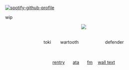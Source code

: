 [![spotify-github-profile](https://spotify-github-profile.kittinanx.com/api/view?uid=31emw27hdnz23bbvfx4humhc7cjq&cover_image=true&theme=novatorem&show_offline=false&background_color=000000&interchange=true&bar_color=000000&bar_color_cover=true)](https://github.com/kittinan/spotify-github-profile)


wip


<p align="center" dir="auto">
<img src="https://64.media.tumblr.com/4c13cbe561a615ca3ef9671979fe050b/3b829a83e4b534ff-33/s500x750/c083c4620a9ed74944b0d2c4ce698a15011837ce.pnj"> 

<div align='center'> 


 <br>toki ㅤㅤwartooth ㅤㅤ ㅤㅤㅤㅤdefender

<br>


[rentry](https://rentry.co/rickypawss)ㅤㅤ[ata](https://attajohn.atabook.org/)ㅤㅤ[fm](https://stats.fm/31emw27hdnz23bbvfx4humhc7cjq) ㅤ[wall text](https://walloftext.co/tokiwartooth)

